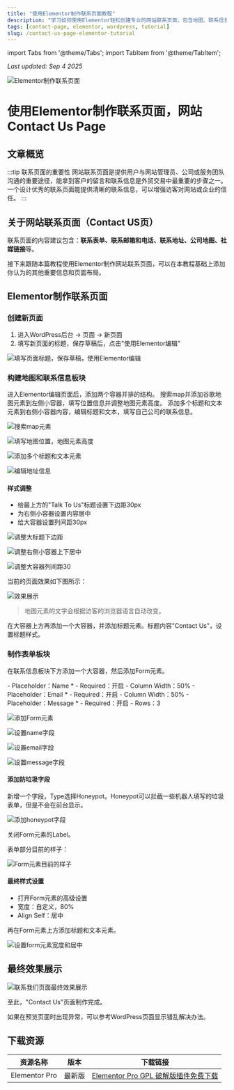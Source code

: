 ```yaml
---
title: "使用Elementor制作联系页面教程"
description: "学习如何使用Elementor轻松创建专业的网站联系页面，包含地图、联系信息和表单的完整教程"
tags: [contact-page, elementor, wordpress, tutorial]
slug: /contact-us-page-elementor-tutorial
---
```


import Tabs from '@theme/Tabs';
import TabItem from '@theme/TabItem';

_Last updated: Sep 4 2025_

![Elementor制作联系页面](https://website-custom.com/wp-content/uploads/2024/11/contact-us.webp)

# 使用Elementor制作联系页面，网站Contact Us Page

## 文章概览

:::tip 联系页面的重要性
网站联系页面是提供用户与网站管理员、公司或服务团队沟通的重要途径，能拿到客户的留言和联系信息是外贸交易中最重要的步骤之一。一个设计优秀的联系页面能提供清晰的联系信息，可以增强访客对网站或企业的信任。
:::

## 关于网站联系页面（Contact US页）

联系页面的内容建议包含：**联系表单、联系邮箱和电话、联系地址、公司地图、社媒链接**等。

接下来跟随本篇教程使用Elementor制作网站联系页面，可以在本教程基础上添加你认为的其他重要信息和页面布局。

## Elementor制作联系页面

### 创建新页面

1. 进入WordPress后台 → 页面 → 新页面
2. 填写新页面的标题，保存草稿后，点击"使用Elementor编辑"

![填写页面标题，保存草稿，使用Elementor编辑](https://website-custom.com/wp-content/uploads/2024/11/2-22.webp)

### 构建地图和联系信息板块

<Tabs>
<TabItem value="step1" label="添加容器结构">
  进入Elementor编辑页面后，添加两个容器并排的结构。
</TabItem>
<TabItem value="step2" label="添加地图元素">
  搜索map并添加谷歌地图元素到左侧小容器，填写位置信息并调整地图元素高度。
</TabItem>
<TabItem value="step3" label="添加联系信息">
  添加多个标题和文本元素到右侧小容器内容，编辑标题和文本，填写自己公司的联系信息。
</TabItem>
</Tabs>

![搜索map元素](https://website-custom.com/wp-content/uploads/2024/11/4-19.webp)

![填写地图位置，地图元素高度](https://website-custom.com/wp-content/uploads/2024/11/5-19.webp)

![添加多个标题和文本元素](https://website-custom.com/wp-content/uploads/2024/11/6-18.webp)

![编辑地址信息](https://website-custom.com/wp-content/uploads/2024/11/7-16.webp)

#### 样式调整

- 给最上方的"Talk To Us"标题设置下边距30px
- 为右侧小容器设置内容居中
- 给大容器设置列间距30px

![调整大标题下边距](https://website-custom.com/wp-content/uploads/2024/11/8-16.webp)

![调整右侧小容器上下居中](https://website-custom.com/wp-content/uploads/2024/11/9-15.webp)

![调整大容器列间距30](https://website-custom.com/wp-content/uploads/2024/11/10-14.webp)

当前的页面效果如下图所示：

![效果展示](https://website-custom.com/wp-content/uploads/2024/11/11-14.webp)

> 地图元素的文字会根据访客的浏览器语言自动改变。

在大容器上方再添加一个大容器，并添加标题元素。标题内容"Contact Us"，设置标题样式。

### 制作表单板块

在联系信息板块下方添加一个大容器，然后添加Form元素。

<Tabs>
<TabItem value="name" label="Name字段设置">
  - Placeholder：Name *
  - Required：开启
  - Column Width：50%
</TabItem>
<TabItem value="email" label="Email字段设置">
  - Placeholder：Email *
  - Required：开启
  - Column Width：50%
</TabItem>
<TabItem value="message" label="Message字段设置">
  - Placeholder：Message *
  - Required：开启
  - Rows：3
</TabItem>
</Tabs>

![添加Form元素](https://website-custom.com/wp-content/uploads/2024/11/13-11.webp)

![设置name字段](https://website-custom.com/wp-content/uploads/2024/11/14-10.webp)

![设置email字段](https://website-custom.com/wp-content/uploads/2024/11/15-10.webp)

![设置message字段](https://website-custom.com/wp-content/uploads/2024/11/16-10.webp)

#### 添加防垃圾字段

新增一个字段，Type选择Honeypot。Honeypot可以拦截一些机器人填写的垃圾表单，但是不会在前台显示。

![添加honeypot字段](https://website-custom.com/wp-content/uploads/2024/11/17-10.webp)

关闭Form元素的Label。

表单部分目前的样子：

![Form元素目前的样子](https://website-custom.com/wp-content/uploads/2024/11/19-8.webp)

#### 最终样式设置

- 打开Form元素的高级设置
- 宽度：自定义，80%
- Align Self：居中

再在Form元素上方添加标题和文本元素。

![设置form元素宽度和居中](https://website-custom.com/wp-content/uploads/2024/11/20-7.webp)

## 最终效果展示

![联系我们页面最终效果展示](https://website-custom.com/wp-content/uploads/2024/11/19-8.webp)

至此，"Contact Us"页面制作完成。

如果在预览页面时出现异常，可以参考WordPress页面显示错乱解决办法。

## 下载资源

| 资源名称 | 版本 | 下载链接 |
|---------|------|----------|
| Elementor Pro | 最新版 | [Elementor Pro GPL 破解版插件免费下载](https://website-custom.com/resources/elementor-pro-download/) |
